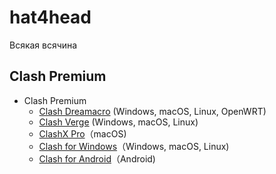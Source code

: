 # hat4head
Всякая всячина


Clash Premium
-------------

*   Clash Premium
    *   [Clash Dreamacro](https://github.com/Dreamacro/clash/releases/tag/premium) (Windows, macOS, Linux, OpenWRT)
    *   [Clash Verge](https://github.com/zzzgydi/clash-verge/releases) (Windows, macOS, Linux)
    *   [ClashX Pro](https://install.appcenter.ms/users/clashx/apps/clashx-pro/distribution_groups/public)（macOS)
    *   [Clash for Windows](https://github.com/Fndroid/clash_for_windows_pkg/releases)（Windows, macOS, Linux)
    *   [Clash for Android](https://github.com/Kr328/ClashForAndroid/releases)（Android)
